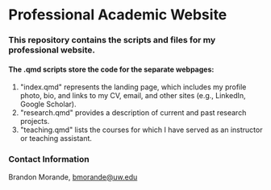 # Professional Academic Website
### This repository contains the scripts and files for my professional website.

#### The .qmd scripts store the code for the separate webpages:

1. "index.qmd" represents the landing page, which includes my profile photo, bio, and links to my CV, email, and other sites (e.g., LinkedIn, Google Scholar).
2. "research.qmd" provides a description of current and past research projects.
3. "teaching.qmd" lists the courses for which I have served as an instructor or teaching assistant.

### Contact Information
Brandon Morande, bmorande@uw.edu


